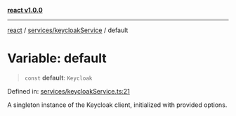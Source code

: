 [**react v1.0.0**](../../../README.md)

***

[react](../../../modules.md) / [services/keycloakService](../README.md) / default

# Variable: default

> `const` **default**: `Keycloak`

Defined in: [services/keycloakService.ts:21](https://github.com/AbelGRubio/frontend-chat/blob/94a79fb2b79fd1c18d40ec9eeb8377e87e00aa93/src/services/keycloakService.ts#L21)

A singleton instance of the Keycloak client, initialized with provided options.
